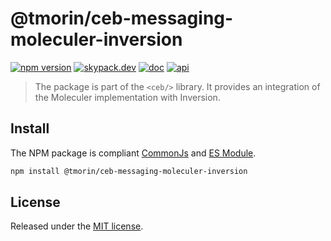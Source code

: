# @tmorin/ceb-messaging-moleculer-inversion

[![npm version](https://badge.fury.io/js/%40tmorin%2Fceb-messaging-moleculer-inversion.svg)](https://badge.fury.io/js/%40tmorin%2Fceb-messaging-moleculer-inversion)
[![skypack.dev](https://img.shields.io/badge/-skypack.dev-blueviolet.svg)](https://www.skypack.dev/view/@tmorin/ceb-messaging-messaging-moleculer-inversion)
[![doc](https://img.shields.io/badge/-doc-informational.svg)](https://tmorin.github.io/ceb)
[![api](https://img.shields.io/badge/-api-informational.svg)](https://tmorin.github.io/ceb/api/modules/_tmorin_ceb_messaging_moleculer_inversion.html)

> The package is part of the `<ceb/>` library.
> It provides an integration of the Moleculer implementation with Inversion.

## Install

The NPM package is compliant [CommonJs](https://flaviocopes.com/commonjs) and [ES Module](https://flaviocopes.com/es-modules).

```bash
npm install @tmorin/ceb-messaging-moleculer-inversion
```

## License

Released under the [MIT license].

[Custom Elements (v1)]: https://html.spec.whatwg.org/multipage/custom-elements.html
[MIT license]: http://opensource.org/licenses/MIT

